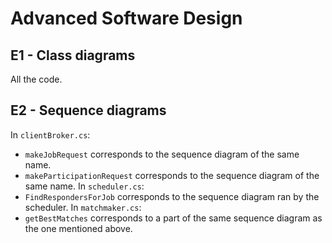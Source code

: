 
# Advanced Software Design

## E1 - Class diagrams
All the code.

## E2 - Sequence diagrams
In `clientBroker.cs`:
 * `makeJobRequest` corresponds to the sequence diagram of the same name.
 * `makeParticipationRequest` corresponds to the sequence diagram of the same name.
In `scheduler.cs`:
 * `FindRespondersForJob` corresponds to the sequence diagram ran by the scheduler.
In `matchmaker.cs`:
 * `getBestMatches` corresponds to a part of the same sequence diagram as the one mentioned above.